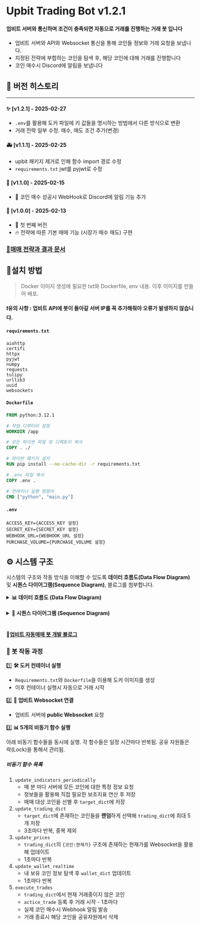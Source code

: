 # Upbit Trading Bot v1.2.1

#### 업비트 서버와 통신하며 조건이 충족되면 자동으로 거래를 진행하는 거래 봇 입니다
- 업비트 서버와 API와 Websocket 통신을 통해 코인들 정보와 거래 요청을 보냅니다.
- 지정된 전략에 부합하는 코인을 탐색 후, 해당 코인에 대해 거래를 진행합니다
- 코인 매수시 Discord에 알림을 보냅니다

## 📌 버전 히스토리

---

#### ✨ [v1.2.1] - 2025-02-27
- `.env`를 활용해 도커 파일에 키 값들을 명시하는 방법에서 다른 방식으로 변환
- 거래 전략 일부 수정. 매수, 매도 조건 추가(변경)

#### 🚑 [v1.1.1] - 2025-02-25
- upbit 패키지 제거로 인해 함수 import 경로 수정
- `requirements.txt` jwt를 pyjwt로 수정


#### 🚀 [v1.1.0] - 2025-02-15
- 🚀 코인 매수 성공시 WebHook로 Discord에 알림 기능 추가

#### 🎉 [v1.0.0] - 2025-02-13
- 🎉 첫 번째 버전
- 🔥 전략에 따른 기본 매매 기능 (시장가 매수 매도) 구현


### [📜매매 전략과 결과 문서](Strategy.md)


## 📘설치 방법
> Docker 이미지 생성에 필요한 txt와 Dockerfile, env 내용. 이후 이미지를 만들어 배포.

#### ❗유의 사항 : 업비트 API에 봇이 돌아갈 서버 IP를 꼭 추가해줘야 오류가 발생하지 않습니다.

#### `requirements.txt`
  
```text
aiohttp
certifi
httpx
pyjwt
numpy
requests
tulipy
urllib3
uuid
websockets
```
#### `Dockerfile`
```Dockerfile
FROM python:3.12.1

# 작업 디렉터리 설정
WORKDIR /app

# 모든 파이썬 파일 및 디렉토리 복사
COPY . ./

# 파이썬 패키지 설치
RUN pip install --no-cache-dir -r requirements.txt

# .env 파일 복사
COPY .env .

# 컨테이너 실행 명령어
CMD ["python", "main.py"]
```
#### `.env`
```
ACCESS_KEY={ACCESS_KEY 설정}
SECRET_KEY={SECRET_KEY 설정}
WEBHOOK_URL={WEBHOOK_URL 설정}
PURCHASE_VOLUME={PURCHASE_VOLUME 설정}
```

## ⚙️ 시스템 구조

시스템의 구조와 작동 방식을 이해할 수 있도록 **데이터 흐름도(Data Flow Diagram)** 및 **시퀀스 다이어그램(Sequence Diagram)**, 블로그를 첨부합니다.

<details>
  <summary><b>📊 데이터 흐름도 (Data Flow Diagram)</b></summary>
  <img src="https://github.com/user-attachments/assets/7e23782f-9942-4112-9ad8-7f6f929a9950" alt="Data Flow Diagram">
</details>
<br>
<details>
  <summary><b>🔄 시퀀스 다이어그램 (Sequence Diagram)</b></summary>
  <img src="https://github.com/user-attachments/assets/ff957d58-7c31-45be-969c-d7775d066547" alt="Sequence Diagram">
</details>
<br>

#### 🔗[업비트 자동매매 봇 개발 블로그](https://chabin37.tistory.com/category/API%20Transaction/Upbit)

### 🤖 봇 작동 과정

1️⃣ **🛠️ 도커 컨테이너 실행**  
- `Requirements.txt`와 `Dockerfile`을 이용해 도커 이미지를 생성
- 이후 컨테이너 실행시 자동으로 거래 시작

2️⃣ **🔗 업비트 Websocket 연결**  
   - 업비트 서버에 **public Websocket** 요청 

3️⃣ **📊 5개의 비동기 함수 실행**  

아래 비동기 함수들을 동시에 실행. 각 함수들은 일정 시간마다 반복됨. 공유 자원들은 락(Lock)을 통해서 관리됨.
##### 비동기 함수 목록
1. `update_indicators_periodically`
   - 매 분 마다 서버에 모든 코인에 대한 특정 정보 요청
   - 정보들을 활용해 직접 필요한 보조지표 연산 후 저장
   - 매매 대상 코인을 선별 후 `target_dict`에 저장
2. `update_trading_dict`
   - `target_dict`에 존재하는 코인들을 **랜덤**하게 선택해 `trading_dict`에 최대 5개 저장
   - 3초마다 반복, 중복 제외
3. `update_prices`
   - `trading_dict`의 `{코인:현재가}` 구조에 존재하는 현재가를 Websocket을 활용해 업데이트
   - 1초마다 반복
4. `update_wallet_realtime`
   - 내 보유 코인 정보 탐색 후 `wallet_dict` 업데이트
   - 1초마다 반복
5. `execute_trades`
   - `trading_dict`에서 현재 거래중이지 않은 코인
   - `actice_trade` 등록 후 거래 시작 - 1초마다
   - 실제 코인 매수시 Webhook 알림 발송
   - 거래 종료시 해당 코인을 공유자원에서 삭제